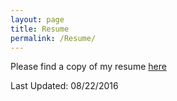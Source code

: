 ```yaml
---
layout: page
title: Resume
permalink: /Resume/
---
```


Please find a copy of my resume [here](https://drive.google.com/open?id=0B6ccBhFYyO74cUVpbU9abURpckU)

Last Updated: 08/22/2016
